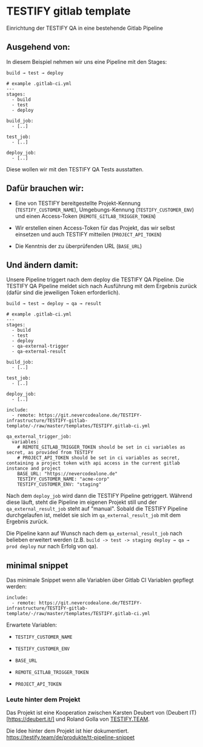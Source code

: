 # TESTIFY gitlab template

Einrichtung der TESTIFY QA in eine bestehende Gitlab Pipeline

## Ausgehend von:

In diesem Beispiel nehmen wir uns eine Pipeline mit den Stages:

``build → test → deploy``

```
# example .gitlab-ci.yml
---
stages:
  - build
  - test
  - deploy
 
build_job:
  - [..]
 
test_job:
  - [..]
 
deploy_job:
  - [..]
```

Diese wollen wir mit den TESTIFY QA Tests ausstatten.


## Dafür brauchen wir:

 * Eine von TESTIFY bereitgestellte Projekt-Kennung (``TESTIFY_CUSTOMER_NAME``), Umgebungs-Kennung (``TESTIFY_CUSTOMER_ENV``) und einen Access-Token (``REMOTE_GITLAB_TRIGGER_TOKEN``) 

 * Wir erstellen einen Access-Token für das Projekt, das wir selbst einsetzen und auch TESTIFY mitteilen (``PROJECT_API_TOKEN``)

 * Die Kenntnis der zu überprüfenden URL (``BASE_URL``)


## Und ändern damit:

Unsere Pipeline triggert nach dem deploy die TESTIFY QA Pipeline. Die TESTIFY QA Pipeline meldet sich nach Ausführung mit dem Ergebnis zurück (dafür sind die jeweiligen Token erforderlich).

``build → test → deploy → qa → result``

```
# example .gitlab-ci.yml
---
stages:
  - build
  - test
  - deploy
  - qa-external-trigger
  - qa-external-result
 
build_job:
  - [..]
 
test_job:
  - [..]
 
deploy_job:
  - [..]
 
include:
  - remote: https://git.nevercodealone.de/TESTIFY-infrastructure/TESTIFY-gitlab-template/-/raw/master/templates/TESTIFY.gitlab-ci.yml
 
qa_external_trigger_job:
  variables:
    # REMOTE_GITLAB_TRIGGER_TOKEN should be set in ci variables as secret, as provided from TESTIFY
    # PROJECT_API_TOKEN should be set in ci variables as secret, containing a project token with api access in the current gitlab instance and project
    BASE_URL: "https://nevercodealone.de"
    TESTIFY_CUSTOMER_NAME: "acme-corp"
    TESTIFY_CUSTOMER_ENV: "staging"
```

Nach dem ``deploy_job`` wird dann die TESTIFY Pipeline getriggert. Während diese läuft, steht die Pipeline im eigenen Projekt still und der ``qa_external_result_job`` steht auf "manual". Sobald die TESTIFY Pipeline durchgelaufen ist, meldet sie sich im ``qa_external_result_job`` mit dem Ergebnis zurück.

Die Pipeline kann auf Wunsch nach dem ``qa_external_result_job`` nach belieben erweitert werden (z.B. ``build -> test -> staging deploy → qa → prod deploy`` nur nach Erfolg von qa).

## minimal snippet

Das minimale Snippet wenn alle Variablen über Gitlab CI Variablen gepflegt werden:

```
include:
  - remote: https://git.nevercodealone.de/TESTIFY-infrastructure/TESTIFY-gitlab-template/-/raw/master/templates/TESTIFY.gitlab-ci.yml
```

Erwartete Variablen:

 * ``TESTIFY_CUSTOMER_NAME``
 
 * ``TESTIFY_CUSTOMER_ENV``
 
 * ``BASE_URL``
 
 * ``REMOTE_GITLAB_TRIGGER_TOKEN``

 * ``PROJECT_API_TOKEN``

### Leute hinter dem Projekt
Das Projekt ist eine Kooperation zwischen Karsten Deubert von (Deubert IT)[https://deubert.it/] und Roland Golla von [TESTIFY.TEAM](https://testify.team/de). 

Die Idee hinter dem Projekt ist hier dokumentiert.
https://testify.team/de/produkte/tt-pipeline-snippet

